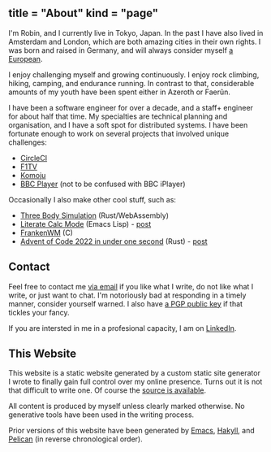 title = "About"
kind = "page"
---
I'm Robin, and I currently live in Tokyo, Japan. In the past I have also lived in Amsterdam and London, which are both amazing cities in their own rights. I was born and raised in Germany, and will always consider myself [a European](https://en.wikipedia.org/wiki/The_World_of_Yesterday).

I enjoy challenging myself and growing continuously. I enjoy rock climbing, hiking, camping, and endurance running. In contrast to that, considerable amounts of my youth have been spent either in Azeroth or Faerûn.

I have been a software engineer for over a decade, and a staff+ engineer for about half that time. My specialties are technical planning and organisation, and I have a soft spot for distributed systems. I have been fortunate enough to work on several projects that involved unique challenges:

- [CircleCI](https://circleci.com)
- [F1TV](https://f1tv.formula1.com)
- [Komoju](https://komoju.com)
- [BBC Player](https://en.wikipedia.org/wiki/BBC_Player) (not to be confused with BBC iPlayer)

Occasionally I also make other cool stuff, such as:

- [Three Body Simulation](https://three-bodies.sulami.xyz) (Rust/WebAssembly)
- [Literate Calc Mode](https://github.com/sulami/literate-calc-mode.el) (Emacs Lisp) - [post](/posts/literate-calc-mode/)
- [FrankenWM](https://github.com/sulami/frankenwm) (C)
- [Advent of Code 2022 in under one second](git@github.com:sulami/1brc.rs.git) (Rust) - [post](/posts/aoc-in-one-second/)

## Contact

Feel free to contact me [via email](mailto:blog@sulami.xyz) if you like what I write, do not like what I write, or just want to chat. I'm notoriously bad at responding in a timely manner, consider yourself warned. I also have [a PGP public key](/pubkey.txt) if that tickles your fancy.

If you are intersted in me in a profesional capacity, I am on [LinkedIn](https://www.linkedin.com/in/robin-schroer/).

## This Website

This website is a static website generated by a custom static site generator I wrote to finally gain full control over my online presence. Turns out it is not that difficult to write one. Of course the [source is available](https://github.com/sulami/blog).

All content is produced by myself unless clearly marked otherwise. No generative tools have been used in the writing process.

Prior versions of this website have been generated by [Emacs](https://orgmode.org/manual/Publishing.html), [Hakyll](https://jaspervdj.be/hakyll/), and [Pelican](https://getpelican.com/) (in reverse chronological order).

